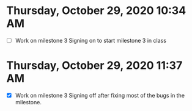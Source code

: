 # Thursday, October 29, 2020 10:34 AM
- [ ] Work on milestone 3
Signing on to start milestone 3 in class
# Thursday, October 29, 2020 11:37 AM
- [x] Work on milestone 3
Signing off after fixing most of the bugs in the milestone. 
